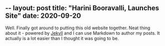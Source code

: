 --
layout: post
title: "Harini Booravalli, Launches Site"
date: 2020-09-20
---

Well. Finally got around to putting this old website together. Neat thing about it - powered by [Jekyll](http://jekyllrb.com) and I can use Markdown to author my posts.
It actually is a lot easier than I thought it was going to be.
